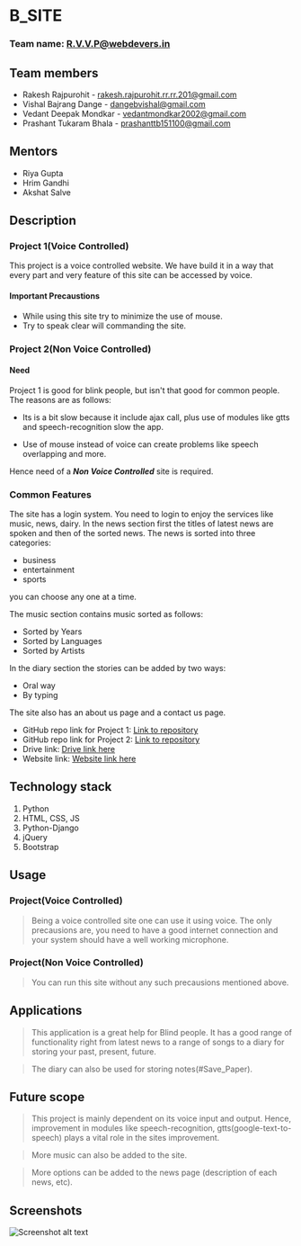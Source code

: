 # B_SITE

### Team name: R.V.V.P@webdevers.in

## Team members

- Rakesh Rajpurohit - rakesh.rajpurohit.rr.rr.201@gmail.com
- Vishal Bajrang Dange - dangebvishal@gmail.com
- Vedant Deepak Mondkar - vedantmondkar2002@gmail.com
- Prashant Tukaram Bhala - prashanttb151100@gmail.com

## Mentors

- Riya Gupta
- Hrim Gandhi
- Akshat Salve

## Description

### Project 1(Voice Controlled)

This project is a voice controlled website. We have build it in a way that every part and very feature of this site can be accessed by voice.

#### Important Precaustions

- While using this site try to minimize the use of mouse.
- Try to speak clear will commanding the site.

### Project 2(Non Voice Controlled)

#### Need

Project 1 is good for blink people, but isn't that good for common people. The reasons are as follows:

- Its is a bit slow because it include ajax call, plus use of modules like gtts and speech-recognition slow the app.

- Use of mouse instead of voice can create problems like speech overlapping and more.

Hence need of a _**Non Voice Controlled**_ site is required.

### Common Features

The site has a login system. You need to login to enjoy the services like music, news, dairy. In the news section first the titles of latest news are spoken and then of the sorted news. The news is sorted into three categories:

- business
- entertainment
- sports

you can choose any one at a time.

The music section contains music sorted as follows:

- Sorted by Years
- Sorted by Languages
- Sorted by Artists

In the diary section the stories can be added by two ways:

- Oral way
- By typing

The site also has an about us page and a contact us page.

- GitHub repo link for Project 1: [Link to repository](https://github.com/rakesh-201/R.V.V.P-webdevers.in)
- GitHub repo link for Project 2: [Link to repository](https://github.com/rakesh-201/R.V.V.P-webdevers.in_withoutSound)
- Drive link: [Drive link here](https://drive.google.com/)
- Website link: [Website link here](/#)

## Technology stack

1. Python
2. HTML, CSS, JS
3. Python-Django
4. jQuery
5. Bootstrap

## Usage

### Project(Voice Controlled)

> Being a voice controlled site one can use it using voice. The only precausions are, you need to have a good internet connection and your system should have a well working microphone.

### Project(Non Voice Controlled)

> You can run this site without any such precausions mentioned above.

## Applications

> This application is a great help for Blind people. It has a good range of functionality right from latest news to a range of songs to a diary for storing your past, present, future.

> The diary can also be used for storing notes(#Save_Paper).

## Future scope

> This project is mainly dependent on its voice input and output. Hence, improvement in modules like speech-recognition, gtts(google-text-to-speech) plays a vital role in the sites improvement.

> More music can also be added to the site.

> More options can be added to the news page (description of each news, etc).

## Screenshots

![Screenshot alt text](https://edtimes.in/wp-content/uploads/2018/09/NikeMeme10-640x633.jpg "Here is a screenshot")
